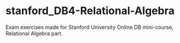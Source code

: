 # stanford_DB4-Relational-Algebra
Exam exercises made for Stanford University Online DB mini-course, Relational Algebra part.
